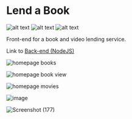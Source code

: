 # Lend a Book
![ alt text ](https://img.shields.io/badge/React-20232A?style=for-the-badge&logo=react&logoColor=61DAFB)
![ alt text ](https://img.shields.io/badge/Redux-593D88?style=for-the-badge&logo=redux&logoColor=white)
![ alt text ](https://img.shields.io/badge/Bootstrap-563D7C?style=for-the-badge&logo=bootstrap&logoColor=white)

Front-end for a book and video lending service.

Link to [Back-end (NodeJS)](https://github.com/Sachindra2002/lend-a-book-server)

![homepage books](https://user-images.githubusercontent.com/52739523/156985737-5764c251-9c22-4d9c-b5bc-6ee5fcb9f801.png)

![homepage book view](https://user-images.githubusercontent.com/52739523/156985743-745e0c4c-2fd8-4909-b7f2-83346a542db4.png)

![homepage movies](https://user-images.githubusercontent.com/52739523/156986299-0685b490-2dc1-43c8-ab31-cb7f14dd0657.png)

![image](https://user-images.githubusercontent.com/52739523/156986382-5ac0c395-0aa8-4fb6-9c54-4ed2391ebc22.png)

![Screenshot (177)](https://user-images.githubusercontent.com/52739523/156985721-2c6ee999-5340-4b73-84ee-6fc91d810f03.png)
